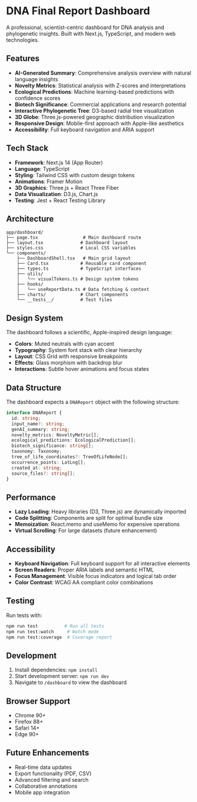 # DNA Final Report Dashboard

A professional, scientist-centric dashboard for DNA analysis and phylogenetic insights. Built with Next.js, TypeScript, and modern web technologies.

## Features

- **AI-Generated Summary**: Comprehensive analysis overview with natural language insights
- **Novelty Metrics**: Statistical analysis with Z-scores and interpretations
- **Ecological Predictions**: Machine learning-based predictions with confidence scores
- **Biotech Significance**: Commercial applications and research potential
- **Interactive Phylogenetic Tree**: D3-based radial tree visualization
- **3D Globe**: Three.js-powered geographic distribution visualization
- **Responsive Design**: Mobile-first approach with Apple-like aesthetics
- **Accessibility**: Full keyboard navigation and ARIA support

## Tech Stack

- **Framework**: Next.js 14 (App Router)
- **Language**: TypeScript
- **Styling**: Tailwind CSS with custom design tokens
- **Animations**: Framer Motion
- **3D Graphics**: Three.js + React Three Fiber
- **Data Visualization**: D3.js, Chart.js
- **Testing**: Jest + React Testing Library

## Architecture

```
app/dashboard/
├── page.tsx                 # Main dashboard route
├── layout.tsx              # Dashboard layout
├── styles.css              # Local CSS variables
└── components/
    ├── DashboardShell.tsx   # Main grid layout
    ├── Card.tsx            # Reusable card component
    ├── types.ts            # TypeScript interfaces
    ├── utils/
    │   └── visualTokens.ts # Design system tokens
    ├── hooks/
    │   └── useReportData.ts # Data fetching & context
    ├── charts/             # Chart components
    └── __tests__/          # Test files
```

## Design System

The dashboard follows a scientific, Apple-inspired design language:

- **Colors**: Muted neutrals with cyan accent
- **Typography**: System font stack with clear hierarchy
- **Layout**: CSS Grid with responsive breakpoints
- **Effects**: Glass morphism with backdrop blur
- **Interactions**: Subtle hover animations and focus states

## Data Structure

The dashboard expects a `DNAReport` object with the following structure:

```typescript
interface DNAReport {
  id: string;
  input_name?: string;
  genAI_summary: string;
  novelty_metrics: NoveltyMetric[];
  ecological_predictions: EcologicalPrediction[];
  biotech_significance: string[];
  taxonomy: Taxonomy;
  tree_of_life_coordinates?: TreeOfLifeNode[];
  occurrence_points: LatLng[];
  created_at: string;
  source_files?: string[];
}
```

## Performance

- **Lazy Loading**: Heavy libraries (D3, Three.js) are dynamically imported
- **Code Splitting**: Components are split for optimal bundle size
- **Memoization**: React.memo and useMemo for expensive operations
- **Virtual Scrolling**: For large datasets (future enhancement)

## Accessibility

- **Keyboard Navigation**: Full keyboard support for all interactive elements
- **Screen Readers**: Proper ARIA labels and semantic HTML
- **Focus Management**: Visible focus indicators and logical tab order
- **Color Contrast**: WCAG AA compliant color combinations

## Testing

Run tests with:

```bash
npm run test          # Run all tests
npm run test:watch     # Watch mode
npm run test:coverage  # Coverage report
```

## Development

1. Install dependencies: `npm install`
2. Start development server: `npm run dev`
3. Navigate to `/dashboard` to view the dashboard

## Browser Support

- Chrome 90+
- Firefox 88+
- Safari 14+
- Edge 90+

## Future Enhancements

- Real-time data updates
- Export functionality (PDF, CSV)
- Advanced filtering and search
- Collaborative annotations
- Mobile app integration
